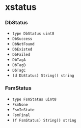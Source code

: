 # xstatus

### DbStatus

+ `type DbStatus uint8`
+ `DbSuccess`
+ `DbNotFound`
+ `DbExisted`
+ `DbFailed`
+ `DbTagA`
+ `DbTagB`
+ `DbTagC`
+ `(d DbStatus) String() string`

### FsmStatus

+ `type FsmStatus uint8`
+ `FsmNone`
+ `FsmInState`
+ `FsmFinal`
+ `(f FsmStatus) String() string`
